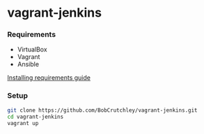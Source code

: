 # vagrant-jenkins

### Requirements
- VirtualBox
- Vagrant
- Ansible

[Installing requirements guide](/docs/prerequisites.md)

### Setup
```bash
git clone https://github.com/BobCrutchley/vagrant-jenkins.git
cd vagrant-jenkins
vagrant up
```
